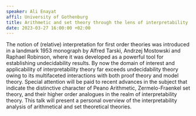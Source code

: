 ```yaml
---
speaker: Ali Enayat
affil: University of Gothenburg
title: Arithmetic and set theory through the lens of interpretability
date: 2023-03-27 16:00:00 +02:00
---
```

The notion of (relative) interpretation for first order theories was introduced in a landmark 1953 monograph by Alfred Tarski, Andrzej Mostowski and Raphael Robinson, where it was developed as a powerful tool for establishing undecidability results.
By now the domain of interest and applicability of interpretability theory far exceeds undecidability theory owing to its multifaceted interactions with both proof theory and model theory.
Special attention will be paid to recent advances in the subject that indicate the distinctive character of Peano Arithmetic, Zermelo-Fraenkel set theory, and their higher order analogues in the realm of interpretability theory.
This talk will present a personal overview of the interpretability analysis of arithmetical and set theoretical theories.
